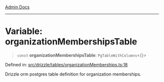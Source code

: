 [Admin Docs](/)

***

# Variable: organizationMembershipsTable

> `const` **organizationMembershipsTable**: `PgTableWithColumns`\<\{\}\>

Defined in: [src/drizzle/tables/organizationMemberships.ts:18](https://github.com/Suyash878/talawa-api/blob/dd80c416ddd46afdb07c628dc824194bc09930cc/src/drizzle/tables/organizationMemberships.ts#L18)

Drizzle orm postgres table definition for organization memberships.
